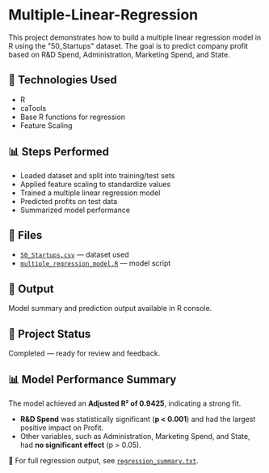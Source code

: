 # Multiple-Linear-Regression
This project demonstrates how to build a multiple linear regression model in R using the "50_Startups" dataset. The goal is to predict company profit based on R&amp;D Spend, Administration, Marketing Spend, and State.
## 🔧 Technologies Used
- R
- caTools
- Base R functions for regression
- Feature Scaling

## 📊 Steps Performed
- Loaded dataset and split into training/test sets
- Applied feature scaling to standardize values
- Trained a multiple linear regression model
- Predicted profits on test data
- Summarized model performance

## 📁 Files
- [`50_Startups.csv`](https://github.com/SemaGasimzade/Multiple-Linear-Regression/blob/main/50_Startups.csv) — dataset used
- [`multiple_regression_model.R`](https://github.com/SemaGasimzade/Multiple-Linear-Regression/blob/main/multiple_linear_regression.R) — model script

## 📎 Output
Model summary and prediction output available in R console.

## 🔗 Project Status
Completed — ready for review and feedback.

## 📊 Model Performance Summary

The model achieved an **Adjusted R² of 0.9425**, indicating a strong fit.

- **R&D Spend** was statistically significant (**p < 0.001**) and had the largest positive impact on Profit.
- Other variables, such as Administration, Marketing Spend, and State, had **no significant effect** (p > 0.05).

📄 For full regression output, see [`regression_summary.txt`](regression_summary.txt).
